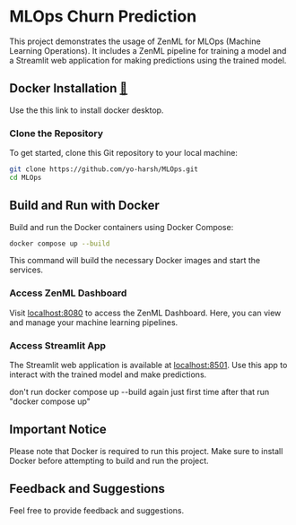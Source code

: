 
# MLOps Churn Prediction

This project demonstrates the usage of ZenML for MLOps (Machine Learning Operations). It includes a ZenML pipeline for training a model and a Streamlit web application for making predictions using the trained model.

## Docker Installation [🔗](https://docs.docker.com/engine/install/)

Use the this link to install docker desktop.

### Clone the Repository

To get started, clone this Git repository to your local machine:

```bash
git clone https://github.com/yo-harsh/MLOps.git
cd MLOps
```

## Build and Run with Docker

Build and run the Docker containers using Docker Compose:

```bash
docker compose up --build
```

This command will build the necessary Docker images and start the services.


### Access ZenML Dashboard

Visit [localhost:8080]() to access the ZenML Dashboard. Here, you can view and manage your machine learning pipelines.

### Access Streamlit App

The Streamlit web application is available at [localhost:8501](). Use this app to interact with the trained model and make predictions.

don't run docker compose up --build again just first time after that run "docker compose up"

## Important Notice

Please note that Docker is required to run this project. Make sure to install Docker before attempting to build and run the project.

## Feedback and Suggestions

Feel free to provide feedback and suggestions.
